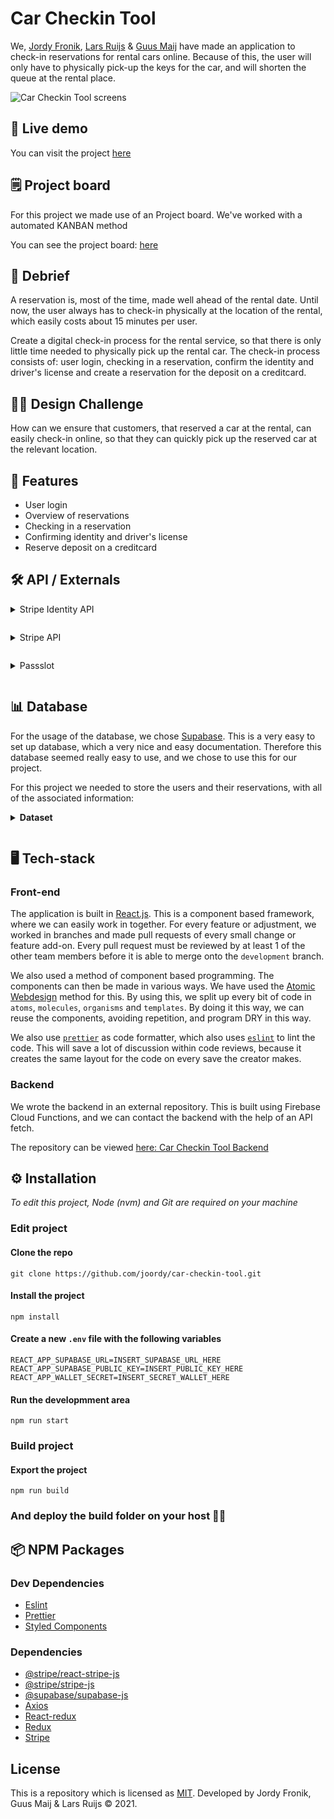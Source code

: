 # **Car Checkin Tool**

We, [Jordy Fronik](https://github.com/joordy), [Lars Ruijs](https://github.com/lars-ruijs) & [Guus Maij](https://github.com/tsjuusmei) have made an application to check-in reservations for rental cars online. Because of this, the user will only have to physically pick-up the keys for the car, and will shorten the queue at the rental place.

![Car Checkin Tool screens](https://user-images.githubusercontent.com/48051912/122197009-0fc74300-ce98-11eb-903f-2cf45c2dbb62.jpg)

## 🚀 **Live demo**

You can visit the project [here](https://car-checkin-tool.netlify.app/)

## 🗒 **Project board**

For this project we made use of an Project board. We've worked with a automated KANBAN method

You can see the project board: [here](https://github.com/joordy/car-checkin-tool/projects)

## 📄 **Debrief**

A reservation is, most of the time, made well ahead of the rental date. Until now, the user always has to check-in physically at the location of the rental, which easily costs about 15 minutes per user.

Create a digital check-in process for the rental service, so that there is only little time needed to physically pick up the rental car. The check-in process consists of: user login, checking in a reservation, confirm the identity and driver's license and create a reservation for the deposit on a creditcard.

## ✍🏼 **Design Challenge**

How can we ensure that customers, that reserved a car at the rental, can easily check-in online, so that they can quickly pick up the reserved car at the relevant location.

## 🔦 **Features**

-   User login
-   Overview of reservations
-   Checking in a reservation
-   Confirming identity and driver's license
-   Reserve deposit on a creditcard

## 🛠 **API / Externals**

<details style="margin: 1em 0;">
  <summary style="margin: 1em 0;">Stripe Identity API</summary>

To confirm the identity and driver's license of the user(s), we use [Stripe Identity API](https://stripe.com/docs/identity). This service easily can easily the identity and driver's license for us.

</details>

<details style="margin: 1em 0;">
  <summary style="margin: 1em 0;">Stripe API</summary>

To assure the reserve deposit on a creditcard, we use [Stripe API](https://stripe.com/docs/api).

</details>

<details style="margin: 1em 0;">
  <summary style="margin: 1em 0;">Passslot</summary>

We use the [Passslot API](https://www.passslot.com/developer/api/resources) to create Apple Wallet passes that users can store inside the Wallet app on their iPhone. This allows users to access a reservations QR code, even when there is no internet connection available. We use an external API for this, because creating your own Apple Wallet Pass requires you to get certified as an Apple Developer and have a dedicated Pass server that generates Wallet Pass Certificates.

To add a checked-in reservation to a user's Apple Wallet, we use [Passslot](https://www.passslot.com/developer/api/resources).

</details>

## 📊 **Database**

For the usage of the database, we chose [Supabase](https://supabase.io/). This is a very easy to set up database, which a very nice and easy documentation. Therefore this database seemed really easy to use, and we chose to use this for our project.

For this project we needed to store the users and their reservations, with all of the associated information:

<details style="margin: 1em 0;">
  <summary style="margin: 1em 0;"><strong>Dataset</strong></summary>

```js
const user = {
    firstName: 'Kelly ',
    lastName: 'De Jong',
    email: 'kellydejong@gmail.com',
    password: 'Welkom123',
    phoneNumber: '+31 6 12345678',
    birthDate: '01-01-1997',
    userID: '3ad91773-3c2f-4907-b816-ae7c95c56077',
    carResOne: {
        class: 'Electric',
        qrCode: true,
        carImage: 'https://linkgoestoimage.png',
        checkedIn: false,
        driverOne: {
            role: 'hoofdbestuurder',
            driver: 'Kelly de Jong',
            method: '',
            verified: false,
        },
        driverTwo: {
            role: 'extra',
            driver: 'Lars Ruijs',
            method: '',
            verified: false,
        },
        otherInfo: {
            freeKM: 600,
            deposit: 500,
            ownRisk: 450,
            priceExtraKM: 0.3,
        },
        rentPrice: 600,
        handInDate: '29-06-2921',
        handInTime: '17:00:00',
        pickUpDate: '19-06-2021',
        pickUpTime: '09:00:00',
        extraDriver: 0,
        paidDeposit: {
            paid: true,
            method: 'card',
        },
        lowerOwnRisk: false,
        orderDetails: true,
        reservationID: 'bcf67557-43d7-4b64-9e41-927be4c67d48',
        handInLocation: 'Amsterdam, Overtoom',
        pickUpLocation: 'Amsterdam, Overtoom',
        walletSerialNumber: '09c37531-01d7-47bb-9a6a-51f51781de28',
        verificationProcess: false,
    },
    carResTwo: {
        carImage: 'https://linkgoestoimage.png',
        reservationID: 'af634c1f-a204-4129-bdbe-0138b844f1f2',
        checkedIn: false,
        pickUpLocation: 'Amsterdam, Overtoom',
        pickUpDate: '16-06-2021',
        pickUpTime: '09:00:00',
        handInLocation: 'Amsterdam, Overtoom',
        handInDate: '18-06-2921',
        handInTime: '17:00:00',
        class: 'C',
        rentPrice: 600,
        extraDriver: 0,
        lowerOwnRisk: false,
        otherInfo: {
            ownRisk: 450,
            deposit: 500,
            freeKM: 600,
            priceExtraKM: 0.3,
        },
        orderDetails: false,
        driverOne: {
            driver: 'Kelly de Jong',
            role: 'hoofdbestuurder',
            method: 'location',
            verified: false,
        },
        verificationProcess: false,
        paidDeposit: {
            method: 'location',
            paid: false,
        },
        qrCode: Boolean,
        walletSerialNumber: 'String',
    },
    carResThree: {
        carImage: 'https://linkgoestoimage.png',
        reservationID: '35063e58-478d-472b-9eb5-fcfe877e07a1',
        checkedIn: false,
        pickUpLocation: 'Amsterdam, Overtoom',
        pickUpDate: '18-06-2021',
        pickUpTime: '09:00:00',
        handInLocation: 'Amsterdam, Overtoom',
        handInDate: '20-06-2921',
        handInTime: '17:00:00',
        class: 'A',
        rentPrice: 600,
        extraDriver: 0,
        lowerOwnRisk: false,
        otherInfo: {
            ownRisk: 450,
            deposit: 500,
            freeKM: 600,
            priceExtraKM: 0.3,
        },
        orderDetails: false,
        driverOne: {
            driver: 'Kelly de Jong',
            role: 'hoofdbestuurder',
            method: 'location',
            verified: false,
        },
        driverTwo: {
            driver: 'Lars Ruijs',
            role: 'extra',
            method: 'location',
            verified: false,
        },
        verificationProcess: false,
        paidDeposit: {
            method: 'location',
            paid: false,
        },
        qrCode: Boolean,
        walletSerialNumber: 'String',
    },
}
```

</details>

## 🖥 **Tech-stack**

### **Front-end**

The application is built in [React.js](https://reactjs.org/). This is a component based framework, where we can easily work in together.
For every feature or adjustment, we worked in branches and made pull requests of every small change or feature add-on. Every pull request must be reviewed by at least 1 of the other team members before it is able to merge onto the `development` branch.

We also used a method of component based programming. The components can then be made in various ways. We have used the [Atomic Webdesign](https://bradfrost.com/blog/post/atomic-web-design/) method for this. By using this, we split up every bit of code in `atoms`, `molecules`, `organisms` and `templates`. By doing it this way, we can reuse the components, avoiding repetition, and program DRY in this way.

We also use [`prettier`](https://prettier.io/) as code formatter, which also uses [`eslint`](https://eslint.org/) to lint the code. This will save a lot of discussion within code reviews, because it creates the same layout for the code on every save the creator makes.

### **Backend**

We wrote the backend in an external repository. This is built using Firebase Cloud Functions, and we can contact the backend with the help of an API fetch.

The repository can be viewed [here: Car Checkin Tool Backend](https://github.com/joordy/car-checkin-tool-backend)

## ⚙️ **Installation**

_To edit this project, Node (nvm) and Git are required on your machine_

### **Edit project**

#### **Clone the repo**

```
git clone https://github.com/joordy/car-checkin-tool.git
```

#### **Install the project**

```
npm install
```

#### **Create a new `.env` file with the following variables**

```
REACT_APP_SUPABASE_URL=INSERT_SUPABASE_URL_HERE
REACT_APP_SUPABASE_PUBLIC_KEY=INSERT_PUBLIC_KEY_HERE
REACT_APP_WALLET_SECRET=INSERT_SECRET_WALLET_HERE
```

#### **Run the developmment area**

```
npm run start
```

### **Build project**

#### **Export the project**

```
npm run build
```

### **And deploy the build folder on your host** 🎉🎉

## 📦 **NPM Packages**

### **Dev Dependencies**

-   [Eslint](https://www.npmjs.com/package/eslint)
-   [Prettier](https://www.npmjs.com/package/prettier)
-   [Styled Components](https://www.npmjs.com/package/styled-components)

### **Dependencies**

-   [@stripe/react-stripe-js](https://www.npmjs.com/package/@stripe/react-stripe-js)
-   [@stripe/stripe-js](https://www.npmjs.com/package/@stripe/stripe-js)
-   [@supabase/supabase-js](https://www.npmjs.com/package/@supabase/supabase-js)
-   [Axios](https://www.npmjs.com/package/axios)
-   [React-redux](https://www.npmjs.com/package/react-redux)
-   [Redux](https://www.npmjs.com/package/redux)
-   [Stripe](https://www.npmjs.com/package/stripe)

## **License**

This is a repository which is licensed as [MIT](). Developed by Jordy Fronik, Guus Maij & Lars Ruijs ©️ 2021.
